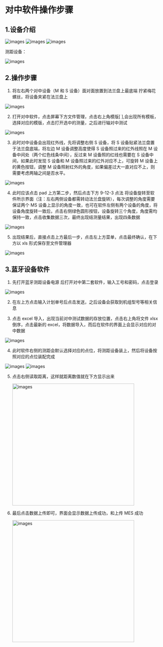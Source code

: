 # 对中软件操作步骤

## 1.设备介绍

![images](https://sensingstore.oss-cn-shanghai.aliyuncs.com/Troncell/Knowledge/Docs/Centering/images/center/1.png)
![images](https://sensingstore.oss-cn-shanghai.aliyuncs.com/Troncell/Knowledge/Docs/Centering/images/center/2.png)
![images](https://sensingstore.oss-cn-shanghai.aliyuncs.com/Troncell/Knowledge/Docs/Centering/images/center/3.png)

测距设备：

![images](https://sensingstore.oss-cn-shanghai.aliyuncs.com/Troncell/Knowledge/Docs/Centering/images/center/4.png)

## 2.操作步骤

1. 将左右两个对中设备（M 和 S 设备）面对面放置到法兰盘上最底端 拧紧梅花螺丝，将设备夹紧在法兰盘上

![images](https://sensingstore.oss-cn-shanghai.aliyuncs.com/Troncell/Knowledge/Docs/Centering/images/center/5.png)

2. 打开对中软件，点击屏幕下方文件管理，点击右上角模版[ ],会出现所有模板，选择对应的模版，点击打开选中的测量，之后进行轴对中测试

![images](https://sensingstore.oss-cn-shanghai.aliyuncs.com/Troncell/Knowledge/Docs/Centering/images/center/6.png)

3. 此时对中设备会出现红外线，先将调整右侧 S 设备，将 S 设备贴紧法兰盘置于法兰盘底端，将左边 M 设备调整高度使得 S 设备照过来的红外线照在 M 设备中间处（两个红色线条中间），反过来 M 设备照的红线也需要在 S 设备中间，如果此时发现 S 设备和 M 设备照过来的红外对应不上，可旋转 M 设备上的黄色按钮，调整 M 设备照射红外的角度，如果偏差过大一直对应不上，则需要考虑两轴之间是否水平。

![images](https://sensingstore.oss-cn-shanghai.aliyuncs.com/Troncell/Knowledge/Docs/Centering/images/center/7.png)

4. 此时应该点击 pad 上方第二步，然后点击下方 9-12-3 点法 将设备旋转至软件所示界面（注：左右两侧设备都需转动法兰盘旋转），每次调整的角度需要保证两个 MS 设备上显示的角度一致，也可在软件左侧有两个设备的角度，将设备角度旋转一致后，点击右侧绿色圆形按钮，设备旋转三个角度，角度需均保持一致，点击收集数据三次，最终出现结测量结果，出现四条数据

![images](https://sensingstore.oss-cn-shanghai.aliyuncs.com/Troncell/Knowledge/Docs/Centering/images/center/8.png)

5. 出现结果后，直接点击上方最后一步，点击左上方菜单，点击最终确认，在下方以 xls 形式保存至文件管理器

![images](https://sensingstore.oss-cn-shanghai.aliyuncs.com/Troncell/Knowledge/Docs/Centering/images/center/9.png)

## 3.蓝牙设备软件

1. 先打开蓝牙测距设备电源 后打开对中第二套软件，输入工号和密码，点击登录

![images](https://sensingstore.oss-cn-shanghai.aliyuncs.com/Troncell/Knowledge/Docs/Centering/images/center/10.png)

2. 在左上方点击输入计划单号后点击发送，之后设备会获取到机组型号等相关信息

3. 点击 excel 导入，出现当前对中测试数据的存放位置，点击右上角将文件 xlsx 倒序，点击最新的 excel，将数据导入，而后在软件的界面上会显示对应的对中数据

![images](https://sensingstore.oss-cn-shanghai.aliyuncs.com/Troncell/Knowledge/Docs/Centering/images/center/11.png)

4. 此时软件右侧的测距会默认选择对应的点位，将测距设备装上，然后将设备按照对应的点位装配完成

![images](https://sensingstore.oss-cn-shanghai.aliyuncs.com/Troncell/Knowledge/Docs/Centering/images/center/12.png)
![images](https://sensingstore.oss-cn-shanghai.aliyuncs.com/Troncell/Knowledge/Docs/Centering/images/center/13.png)

5. 点击右侧读取距离，这样就距离数值就在下方显示出来

   <img style="width:400px" class="right" src="https://sensingstore.oss-cn-shanghai.aliyuncs.com/Troncell/Knowledge/Docs/Centering/images/center/14.png" alt="images" />

6. 最后点击数据上传即可，界面会显示数据上传成功，和上传 MES 成功

   <img style="width:400px" class="right" src="https://sensingstore.oss-cn-shanghai.aliyuncs.com/Troncell/Knowledge/Docs/Centering/images/center/15.png" alt="images" />
